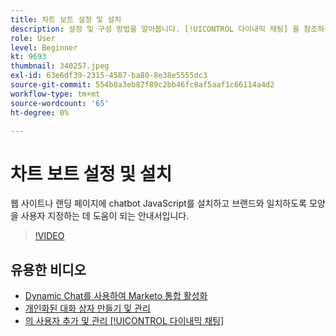 ```yaml
---
title: 차트 보트 설정 및 설치
description: 설정 및 구성 방법을 알아봅니다. [!UICONTROL 다이내믹 채팅] 을 참조하십시오.
role: User
level: Beginner
kt: 9693
thumbnail: 340257.jpeg
exl-id: 63e6df39-2315-4587-ba80-8e38e5555dc3
source-git-commit: 554b8a3eb87f89c2bb46fc8af5aaf1c66114a4d2
workflow-type: tm+mt
source-wordcount: '65'
ht-degree: 0%

---
```


# 차트 보트 설정 및 설치

웹 사이트나 랜딩 페이지에 chatbot JavaScript를 설치하고 브랜드와 일치하도록 모양을 사용자 지정하는 데 도움이 되는 안내서입니다.

>[!VIDEO](https://video.tv.adobe.com/v/340257/?quality=12&learn=on)

## 유용한 비디오

* [Dynamic Chat를 사용하여 Marketo 통합 활성화](marketo-integration.md)
* [개인화된 대화 상자 만들기 및 관리](dialogue-management.md)
* [의 사용자 추가 및 관리 [!UICONTROL 다이내믹 채팅] ](user-management.md)
